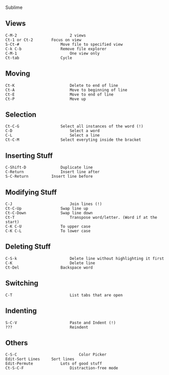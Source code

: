 Sublime

## Views

	C-M-2						2 views
	Ct-1 or Ct-2 		Focus on view
	S-Ct-#					Move file to specified view
	C-k C-b 				Remove file explorer
	C-M-1						One view only
	Ct-tab					Cycle

## Moving

	Ct-K						Delete to end of line
	Ct-A						Move to beginning of line
	Ct-E						Move to end of line
	Ct-P						Move up

## Selection

	Ct-C-G					Select all instances of the word (!)
	C-D							Select a word
	C-L							Select a line
	Ct-C-M					Select everyting inside the bracket

## Inserting Stuff

	C-Shift-D				Duplicate line
	C-Return				Insert line after
	S-C-Return			Insert line before

## Modifying Stuff

	C-J							Join lines (!)
	Ct-C-Up					Swap line up
	Ct-C-Down				Swap line down
	Ct-T						Transpose word/letter. (Word if at the start)
	C-K C-U					To upper case
	C-K C-L					To lower case

## Deleting Stuff

	C-S-k						Delete line without highlighting it first
	C-K							Delete line
	Ct-Del					Backspace word

## Switching

	C-T							List tabs that are open


## Indenting

	S-C-V						Paste and Indent (!)
	???							Reindent

## Others

	C-S-C							Color Picker
	Edit-Sort Lines		Sort lines
	Edit-Permute			Lots of good stuff
	Ct-S-C-F					Distraction-free mode
